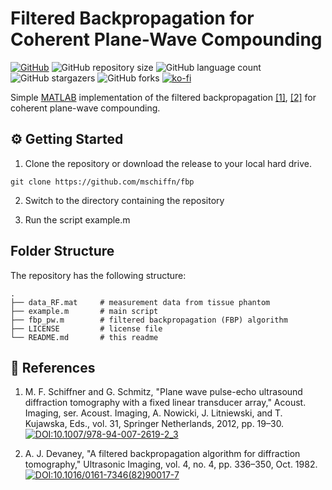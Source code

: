 # Filtered Backpropagation for Coherent Plane-Wave Compounding

<!-- shields -->
[![GitHub][license-shield]][license-url]
![GitHub repository size][size-shield]
![GitHub language count][languages-shield]
![GitHub stargazers][stars-shield]
![GitHub forks][forks-shield]
[![ko-fi][ko-fi-shield]][ko-fi-url]

[license-shield]: https://img.shields.io/badge/license-citationware-blue
[license-url]: https://github.com/mschiffn/fbp/blob/main/LICENSE
[size-shield]: https://img.shields.io/github/repo-size/mschiffn/fbp
[languages-shield]: https://img.shields.io/github/languages/count/mschiffn/fbp
[stars-shield]: https://img.shields.io/github/stars/mschiffn/fbp.svg
[forks-shield]: https://img.shields.io/github/forks/mschiffn/fbp.svg
[ko-fi-shield]: https://img.shields.io/badge/ko--fi-Donate%20a%20coffee-yellowgreen
[ko-fi-url]: https://ko-fi.com/L4L7CCWYS

<!-- content -->
Simple
[MATLAB](https://mathworks.com/products/matlab.html) implementation of
the filtered backpropagation
[[1]](#SchiffnerAI2012),
[[2]](#DevaneyUI1982) for
coherent plane-wave compounding.

## :gear: Getting Started

1. Clone the repository or download the release to your local hard drive.

```
git clone https://github.com/mschiffn/fbp
```

2. Switch to the directory containing the repository

3. Run the script example.m

## Folder Structure

The repository has the following structure:

    .
    ├── data_RF.mat     # measurement data from tissue phantom
    ├── example.m       # main script
    ├── fbp_pw.m        # filtered backpropagation (FBP) algorithm
    ├── LICENSE         # license file
    └── README.md       # this readme

## :notebook: References

1. <a name="SchiffnerAI2012"></a>
M. F. Schiffner and G. Schmitz,
"Plane wave pulse-echo ultrasound diffraction tomography with a fixed linear transducer array,"
Acoust. Imaging, ser. Acoust. Imaging, A. Nowicki, J. Litniewski, and T. Kujawska, Eds., vol. 31, Springer Netherlands, 2012, pp. 19–30.
[![DOI:10.1007/978-94-007-2619-2_3](https://img.shields.io/badge/DOI-10.1007%2F978--94--007--2619--2__3-blue)](https://doi.org/10.1007/978-94-007-2619-2_3)

2. <a name="DevaneyUI1982"></a>
A. J. Devaney,
"A filtered backpropagation algorithm for diffraction tomography,"
Ultrasonic Imaging, vol. 4, no. 4, pp. 336–350, Oct. 1982.
[![DOI:10.1016/0161-7346(82)90017-7](https://img.shields.io/badge/DOI-10.1016%2F0161--7346(82)90017--7-blue)](https://doi.org/10.1016/0161-7346(82)90017-7)

